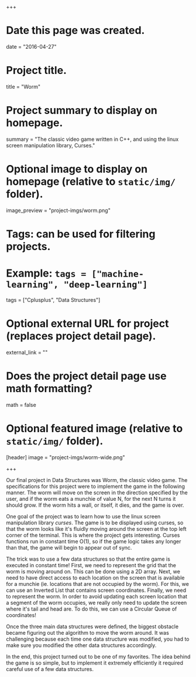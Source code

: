 +++
# Date this page was created.
date = "2016-04-27"

# Project title.
title = "Worm"

# Project summary to display on homepage.
summary = "The classic video game written in C++, and using the linux screen manipulation library, Curses."

# Optional image to display on homepage (relative to `static/img/` folder).
image_preview = "project-imgs/worm.png"

# Tags: can be used for filtering projects.
# Example: `tags = ["machine-learning", "deep-learning"]`
tags = ["Cplusplus", "Data Structures"]

# Optional external URL for project (replaces project detail page).
external_link = ""

# Does the project detail page use math formatting?
math = false

# Optional featured image (relative to `static/img/` folder).
[header]
image = "project-imgs/worm-wide.png"

+++

Our final project in Data Structures was Worm, the classic video game. The specifications for this project were to implement the game in the following manner. The worm will move on the screen in the direction specified by the user, and if the worm eats a munchie of value N, for the next N turns it should grow. If the worm hits a wall, or itself, it dies, and the game is over.

One goal of the project was to learn how to use the linux screen manipulation library _curses_. The game is to be displayed using curses, so that the worm looks like it's fluidly moving around the screen at the top left corner of the terminal. This is where the project gets interesting. Curses functions run in constant time O(1), so if the game logic takes any longer than that, the game will begin to appear out of sync.

The trick was to use a few data structures so that the entire game is executed in constant time! First, we need to represent the grid that the worm is moving around on. This can be done using a 2D array. Next, we need to have direct access to each location on the screen that is available for a munchie (ie. locations that are not occupied by the worm). For this, we can use an Inverted List that contains screen coordinates. Finally, we need to represent the worm. In order to avoid updating each screen location that a segment of the worm occupies, we really only need to update the screen where it's tail and head are. To do this, we can use a Circular Queue of coordinates!

Once the three main data structures were defined, the biggest obstacle became figuring out the algorithm to move the worm around. It was challenging because each time one data structure was modified, you had to make sure you modified the other data structures accordingly.

In the end, this project turned out to be one of my favorites. The idea behind the game is so simple, but to implement it extremely efficiently it required careful use of a few data structures.
